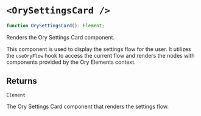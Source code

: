 # `<OrySettingsCard />`

```ts
function OrySettingsCard(): Element;
```

Renders the Ory Settings Card component.

This component is used to display the settings flow for the user.
It utilizes the `useOryFlow` hook to access the current flow and renders the nodes with components
provided by the Ory Elements context.

## Returns

`Element`

The Ory Settings Card component that renders the settings flow.

